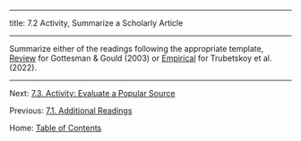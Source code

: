 ----------

title: 7.2 Activity, Summarize a Scholarly Article

----------

Summarize either of the readings following the appropriate template, [Review](../materials/template_summary_review_source.md) for Gottesman & Gould (2003) or [Empirical](../materials/template_summary_review_source.md) for Trubetskoy et al. (2022).

--------

Next: [7.3. Activity: Evaluate a Popular Source](7.3_activity_evaluate_a_popular_source.md)

Previous: [7.1. Additional Readings](7.1_readings.md)

Home: [Table of Contents](../README.md)

